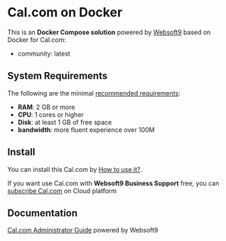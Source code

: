 # Cal.com on Docker  

This is an **Docker Compose solution** powered by [Websoft9](https://www.websoft9.com) based on Docker for Cal.com:


 - community:  latest


## System Requirements

The following are the minimal [recommended requirements](https://cal.com):

* **RAM**: 2 GB or more
* **CPU**: 1 cores or higher
* **Disk**: at least 1 GB of free space
* **bandwidth**: more fluent experience over 100M  

## Install

You can install this Cal.com by [How to use it?](https://github.com/Websoft9/docker-library#how-to-use-it).   

If you want use Cal.com with **Websoft9 Business Support** free, you can [subscribe Cal.com](https://www.websoft9.com/apps) on Cloud platform

## Documentation

[Cal.com Administrator Guide](https://support.websoft9.com/docs/calcom) powered by Websoft9